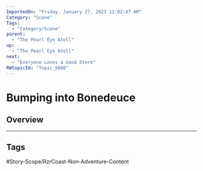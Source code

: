 ```yaml
---
ImportedOn: "Friday, January 27, 2023 12:02:47 AM"
Category: "Scene"
Tags:
  - "Category/Scene"
parent:
  - "The Pearl Eye Atoll"
up:
  - "The Pearl Eye Atoll"
next:
  - "Everyone Loves a Good Storm"
RWtopicId: "Topic_5660"
---
```

# Bumping into Bonedeuce
## Overview

---
## Tags
#Story-Scope/RzrCoast-Non-Adventure-Content

